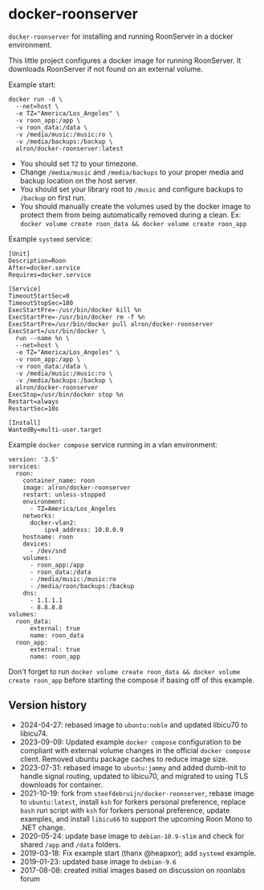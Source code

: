 # docker-roonserver
`docker-roonserver` for installing and running RoonServer in a docker environment.

This little project configures a docker image for running RoonServer.
It downloads RoonServer if not found on an external volume.

Example start:

    docker run -d \
      --net=host \
      -e TZ="America/Los_Angeles" \
      -v roon_app:/app \
      -v roon_data:/data \
      -v /media/music:/music:ro \
      -v /media/backups:/backup \
      alron/docker-roonserver:latest

  * You should set `TZ` to your timezone.
  * Change `/media/music` and `/media/backups` to your proper media and backup location on the host server.
  * You should set your library root to `/music` and configure backups to `/backup` on first run.
  * You should manually create the volumes used by the docker image to protect them from being automatically 
    removed during a clean. Ex: `docker volume create roon_data && docker volume create roon_app`


Example `systemd` service:

    [Unit]
    Description=Roon
    After=docker.service
    Requires=docker.service
    
    [Service]
    TimeoutStartSec=0
    TimeoutStopSec=180
    ExecStartPre=-/usr/bin/docker kill %n
    ExecStartPre=-/usr/bin/docker rm -f %n
    ExecStartPre=/usr/bin/docker pull alron/docker-roonserver
    ExecStart=/usr/bin/docker \
      run --name %n \
      --net=host \
      -e TZ="America/Los_Angeles" \
      -v roon_app:/app \
      -v roon_data:/data \
      -v /media/music:/music:ro \
      -v /media/backups:/backup \
      alron/docker-roonserver
    ExecStop=/usr/bin/docker stop %n
    Restart=always
    RestartSec=10s
    
    [Install]
    WantedBy=multi-user.target


Example `docker compose` service running in a vlan environment:

    version: '3.5'
    services:
      roon:
        container_name: roon
        image: alron/docker-roonserver
        restart: unless-stopped
        environment:
          - TZ=America/Los_Angeles
        networks:
          docker-vlan2:
              ipv4_address: 10.0.0.9
        hostname: roon
        devices:
          - /dev/snd
        volumes:
          - roon_app:/app
          - roon_data:/data
          - /media/music:/music:ro
          - /media/roon/backups:/backup
        dns:
          - 1.1.1.1
          - 8.8.8.8
    volumes:
      roon_data:
          external: true
          name: roon_data
      roon_app:
          external: true
          name: roon_app


  Don't forget to run `docker volume create roon_data && docker volume create roon_app` before starting the compose if
  basing off of this example.


## Version history
  * 2024-04-27: rebased image to `ubuntu:noble` and updated libicu70 to libicu74.
  * 2023-09-09: Updated example `docker compose` configuration to be compliant with external volume changes in the
    official `docker compose` client. Removed ubuntu package caches to reduce image size.
  * 2023-07-31: rebased image to `ubuntu:jammy` and added dumb-init to handle signal routing, updated to libicu70, and 
    migrated to using TLS downloads for container.
  * 2021-10-19: fork from `steefdebruijn/docker-roonserver`, rebase image to `ubuntu:latest`, install `ksh` for forkers 
    personal preference, replace `bash` run script with `ksh` for forkers personal preference, update examples, and 
    install `libicu66` to support the upcoming Roon Mono to .NET change.
  * 2020-05-24: update base image to `debian-10.9-slim` and check for shared `/app` and `/data` folders.
  * 2019-03-18: Fix example start (thanx @heapxor); add `systemd` example.
  * 2019-01-23: updated base image to `debian-9.6`
  * 2017-08-08: created initial images based on discussion on roonlabs forum

